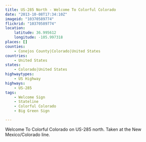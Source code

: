 ```yaml
---
title: US-285 North - Welcome To Colorful Colorado
date: "2013-10-08T17:34:10Z"
imageid: "10370589774"
flickrid: "10370589774"
location:
    latitude: 36.995612
    longitude: -105.997318
places: []
counties:
    - Conejos County|Colorado|United States
countries:
    - United States
states:
    - Colorado|United States
highwaytypes:
    - US Highway
highways:
    - US-285
tags:
    - Welcome Sign
    - Stateline
    - Colorful Colorado
    - Big Green Sign

---
```

Welcome To Colorful Colorado on US-285 north.  Taken at the New Mexico/Colorado line.